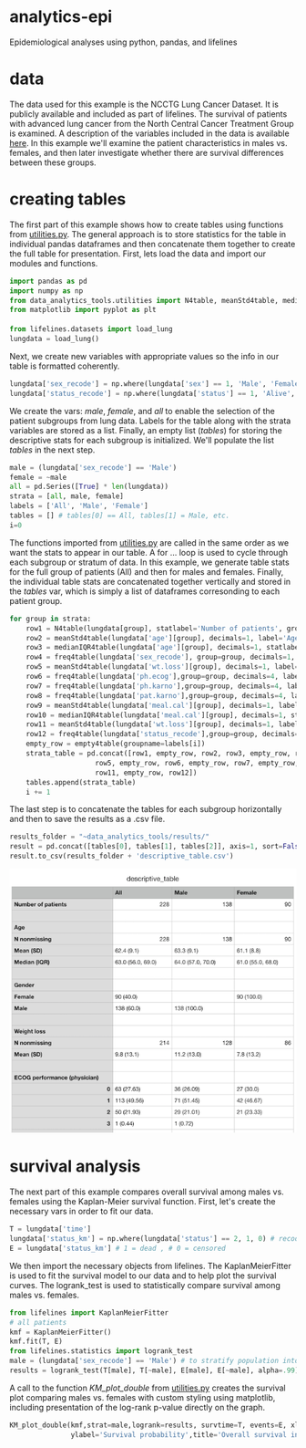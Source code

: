# analytics-epi
Epidemiological analyses using python, pandas, and lifelines
# data
The data used for this example is the NCCTG Lung Cancer Dataset. It is publicly available and included as part of lifelines. 
The survival of patients with advanced lung cancer from the North Central Cancer Treatment Group is examined. A description of the 
variables included in the data is available [here](http://stat.ethz.ch/R-manual/R-patched/library/survival/html/lung.html). In this example we'll examine the patient characteristics in males vs. females, and then later investigate whether there are survival differences between these groups.
# creating tables
The first part of this example shows how to create tables using functions from [utilities.py](utilities.py). 
The general approach is to store statistics for the table in individual pandas dataframes and then concatenate them together to create the full table for presentation. 
First, lets load the data and import our modules and functions.
```python
import pandas as pd
import numpy as np
from data_analytics_tools.utilities import N4table, meanStd4table, medianIQR4table, freq4table, empty4table, KM_plot_single, KM_plot_double
from matplotlib import pyplot as plt

from lifelines.datasets import load_lung
lungdata = load_lung()
```
Next, we create new variables with appropriate values so the info in our table is formatted coherently.
```python
lungdata['sex_recode'] = np.where(lungdata['sex'] == 1, 'Male', 'Female') 
lungdata['status_recode'] = np.where(lungdata['status'] == 1, 'Alive', 'Dead')
```
We create the vars: *male*, *female*, and *all* to enable the selection of the patient subgroups from lung data. Labels for the table along with the strata variables are stored as a list. Finally, an empty list (*tables*) for storing the descriptive stats for each subgroup is initialized. We'll populate the list *tables* in the next step.
```python
male = (lungdata['sex_recode'] == 'Male')
female = ~male
all = pd.Series([True] * len(lungdata))
strata = [all, male, female]
labels = ['All', 'Male', 'Female']
tables = [] # tables[0] == All, tables[1] = Male, etc.
i=0
```
The functions imported from [utilities.py](utilities.py) are called in the same order as we want the stats to appear in our table.
A for ... loop is used to cycle through each subgroup or stratum of data. In this example, we generate table stats for the full group of patients (All)
and then for males and females. Finally, the individual table stats are concatenated together vertically and stored in the *tables* var, which
is simply a list of dataframes corresonding to each patient group.
```python
for group in strata:  
	row1 = N4table(lungdata[group], statlabel='Number of patients', groupname=labels[i])
	row2 = meanStd4table(lungdata['age'][group], decimals=1, label='Age', statlabel='Mean (SD)', groupname=labels[i])
	row3 = medianIQR4table(lungdata['age'][group], decimals=1, statlabel='Median (IQR)', groupname=labels[i])
	row4 = freq4table(lungdata['sex_recode'], group=group, decimals=1, label='Gender', groupname=labels[i])
	row5 = meanStd4table(lungdata['wt.loss'][group], decimals=1, label='Weight loss', statlabel='Mean (SD)', groupname=labels[i])
	row6 = freq4table(lungdata['ph.ecog'],group=group, decimals=4, label='ECOG performance (physician)', groupname=labels[i])
	row7 = freq4table(lungdata['ph.karno'],group=group, decimals=4, label='Karnofsky performance (physician)', groupname=labels[i])
	row8 = freq4table(lungdata['pat.karno'],group=group, decimals=4, label='Karnofsky performance (patient)', groupname=labels[i])
	row9 = meanStd4table(lungdata['meal.cal'][group], decimals=1, label='Calories consumed at meals', statlabel='Mean (SD)', groupname=labels[i])
	row10 = medianIQR4table(lungdata['meal.cal'][group], decimals=1, statlabel='Median (IQR)', groupname=labels[i])
	row11 = meanStd4table(lungdata['wt.loss'][group], decimals=1, label='Weight loss in last 6 months', statlabel='Mean (SD)', groupname=labels[i])
	row12 = freq4table(lungdata['status_recode'],group=group, decimals=1, label='Patient status', groupname=labels[i])
	empty_row = empty4table(groupname=labels[i])
	strata_table = pd.concat([row1, empty_row, row2, row3, empty_row, row4, empty_row, 
                     row5, empty_row, row6, empty_row, row7, empty_row, row8, empty_row, row9, row10, empty_row,
                     row11, empty_row, row12])
	tables.append(strata_table)
	i += 1
```
The last step is to concatenate the tables for each subgroup horizontally and then to save the results as a .csv file.
```python
results_folder = "~data_analytics_tools/results/"
result = pd.concat([tables[0], tables[1], tables[2]], axis=1, sort=False)
result.to_csv(results_folder + 'descriptive_table.csv')
```
![alt text](https://github.com/mstokes607/analytics-epi/blob/master/screenshots4example/descriptive_table.png)
# survival analysis
The next part of this example compares overall survival among males vs. females using the Kaplan-Meier survival function. 
First, let's create the necessary vars in order to fit our data.
```python
T = lungdata['time']
lungdata['status_km'] = np.where(lungdata['status'] == 2, 1, 0) # recode status vars for lifelines package
E = lungdata['status_km'] # 1 = dead , # 0 = censored
```
We then import the necessary objects from lifelines. The KaplanMeierFitter is used to fit the survival model to our data and to help plot the survival curves. The logrank_test is used to statistically compare survival among males vs. females. 
```python
from lifelines import KaplanMeierFitter 
# all patients
kmf = KaplanMeierFitter()
kmf.fit(T, E)
from lifelines.statistics import logrank_test
male = (lungdata['sex_recode'] == 'Male') # to stratify population into males and ~males (females)
results = logrank_test(T[male], T[~male], E[male], E[~male], alpha=.99)
```
A call to the function *KM_plot_double* from [utilities.py](utilities.py) creates the survival plot comparing males vs. females with custom styling using matplotlib, including presentation of the log-rank p-value directly on the graph.
```python
KM_plot_double(kmf,strat=male,logrank=results, survtime=T, events=E, xlabel='Days of follow-up', legend_labels = ['Male', 'Female'],
			   ylabel='Survival probability',title='Overall survival in lung cancer patients')
```
